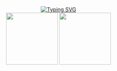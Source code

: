 
<!--
**zxhyWM/zxhyWM** is a ✨ _special_ ✨ repository because its `README.md` (this file) appears on your GitHub profile.

Here are some ideas to get you started:

- 🔭 I’m currently working on ...
- 🌱 I’m currently learning ...
- 👯 I’m looking to collaborate on ...
- 🤔 I’m looking for help with ...
- 💬 Ask me about ...
- 📫 How to reach me: ...
- 😄 Pronouns: ...
- ⚡ Fun fact: ...
-->
<div align="center">
  <a href="https://git.io/typing-svg">
    <img src="https://readme-typing-svg.demolab.com?font=Fira+Code&pause=1000&color=0F7ECB&center=true&vCenter=true&random=false&width=435&lines=print('Hello%2C+World!')" alt="Typing SVG" />    </a>
  <div>
    <img height="137px" src="https://github-readme-stats-git-masterrstaa-rickstaa.vercel.app/api?username=zxhyWM&hide_title=true&hide_border=true&show_icons=true&include_all_commits=true&line_height=21&theme=ambient_gradient" />
<img height="137px" src="https://github-readme-stats-git-masterrstaa-rickstaa.vercel.app/api/top-langs/?username=zxhyWM&hide_title=true&hide_border=true&layout=compact&langs_count=6&theme=ambient_gradient" /><br>

  </div>
</div>
